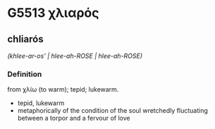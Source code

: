 # G5513 χλιαρός

## chliarós

_(khlee-ar-os' | hlee-ah-ROSE | hlee-ah-ROSE)_

### Definition

from χλίω (to warm); tepid; lukewarm.

- tepid, lukewarm
- metaphorically of the condition of the soul wretchedly fluctuating between a torpor and a fervour of love

